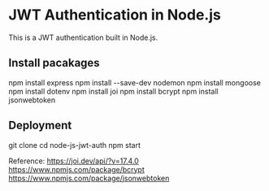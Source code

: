 # JWT Authentication in Node.js
This is a JWT authentication built in Node.js.

## Install pacakages

npm install express
npm install --save-dev nodemon
npm install mongoose
npm install dotenv
npm install joi
npm install bcrypt
npm install jsonwebtoken


## Deployment
git clone
cd node-js-jwt-auth
npm start


Reference:
https://joi.dev/api/?v=17.4.0
https://www.npmjs.com/package/bcrypt
https://www.npmjs.com/package/jsonwebtoken


